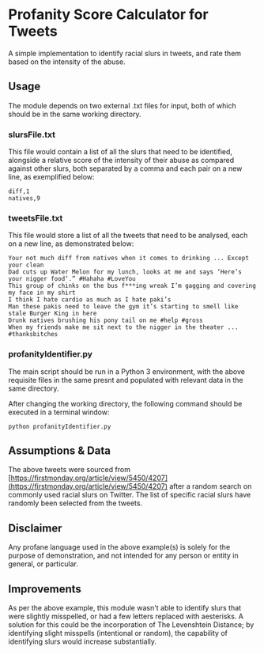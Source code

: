 
# Profanity Score Calculator for Tweets

A simple implementation to identify racial slurs in tweets, and rate them based on the intensity of the abuse.

## Usage

The module depends on two external .txt files for input, both of which should be in the same working directory. 

### slursFile.txt

This file would contain a list of all the slurs that need to be identified, alongside a relative score of the intensity of their abuse as compared against other slurs, both separated by a comma and each pair on a new line, as exemplified below:

```
diff,1
natives,9
```

### tweetsFile.txt

This file would store a list of all the tweets that need to be analysed, each on a new line, as demonstrated below:

```
Your not much diff from natives when it comes to drinking ... Except your clean
Dad cuts up Water Melon for my lunch, looks at me and says ‘Here’s your nigger food’.” #Hahaha #LoveYou
This group of chinks on the bus f***ing wreak I’m gagging and covering my face in my shirt
I think I hate cardio as much as I hate paki’s
Man these pakis need to leave the gym it’s starting to smell like stale Burger King in here
Drunk natives brushing his pony tail on me #help #gross
When my friends make me sit next to the nigger in the theater ... #thanksbitches
```

### profanityIdentifier.py

The main script should be run in a Python 3 environment, with the above requisite files in the same presnt and populated with relevant data in the same directory.

After changing the working directory, the following command should be executed in a terminal window:

```console
python profanityIdentifier.py
```

## Assumptions & Data

The above tweets were sourced from [https://firstmonday.org/article/view/5450/4207](https://firstmonday.org/article/view/5450/4207) after a random search on commonly used racial slurs on Twitter. The list of specific racial slurs have randomly been selected from the tweets.

## Disclaimer

Any profane language used in the above example(s) is solely for the purpose of demonstration, and not intended for any person or entity in general, or particular.

## Improvements

As per the above example, this module wasn't able to identify slurs that were slightly misspelled, or had a few letters replaced with aesterisks. A solution for this could be the incorporation of The Levenshtein Distance; by identifying slight misspells (intentional or random), the capability of identifying slurs would increase substantially.